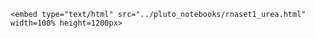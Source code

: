 ```@raw html
<embed type="text/html" src="../pluto_notebooks/rnaset1_urea.html" width=100% height=1200px>
```
